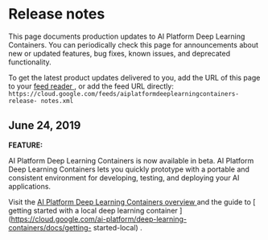 #  Release notes

This page documents production updates to AI Platform Deep Learning
Containers. You can periodically check this page for announcements about new
or updated features, bug fixes, known issues, and deprecated functionality.

To get the latest product updates delivered to you, add the URL of this page
to your [ feed reader
](https://wikipedia.org/wiki/Comparison_of_feed_aggregators) , or add the feed
URL directly: `
https://cloud.google.com/feeds/aiplatformdeeplearningcontainers-release-
notes.xml `

##  June 24, 2019

**FEATURE:**

AI Platform Deep Learning Containers is now available in beta. AI Platform
Deep Learning Containers lets you quickly prototype with a portable and
consistent environment for developing, testing, and deploying your AI
applications.

Visit the [ AI Platform Deep Learning Containers overview
](https://cloud.google.com/ai-platform/deep-learning-containers/docs/overview)
and the guide to [ getting started with a local deep learning container
](https://cloud.google.com/ai-platform/deep-learning-containers/docs/getting-
started-local) .

